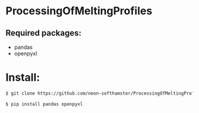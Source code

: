 # ProcessingOfMeltingProfiles
## Required packages:

- pandas
- openpyxl

# Install:

```sh
$ git clone https://github.com/neon-softhamster/ProcessingOfMeltingProfiles
```
```sh
$ pip install pandas openpyxl
```
